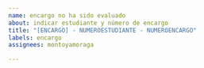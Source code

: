 ```yaml
---
name: encargo no ha sido evaluado
about: indicar estudiante y número de encargo
title: "[ENCARGO] - NUMEROESTUDIANTE - NUMEROENCARGO"
labels: encargo
assignees: montoyamoraga

---
```



